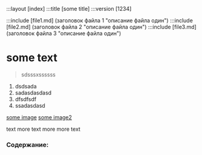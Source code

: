 :::layout [index]
:::title [some title]
:::version [1234]

:::include [file1.md] (заголовок файла 1 "описание файла один")
:::include [file2.md] (заголовок файла 2 "описание файла один")
:::include [file3.md] (заголовок файла 3 "описание файла один")

# some text

> sdsssxssssss 


1. dsdsada
2. sadasdasdasd
3. dfsdfsdf
  1. ssadasdasd

[some image](js/gumshoe.js)
[some image2](/static/js/gumshoe.js)
 
text
more text
more more text

### Содержание:
